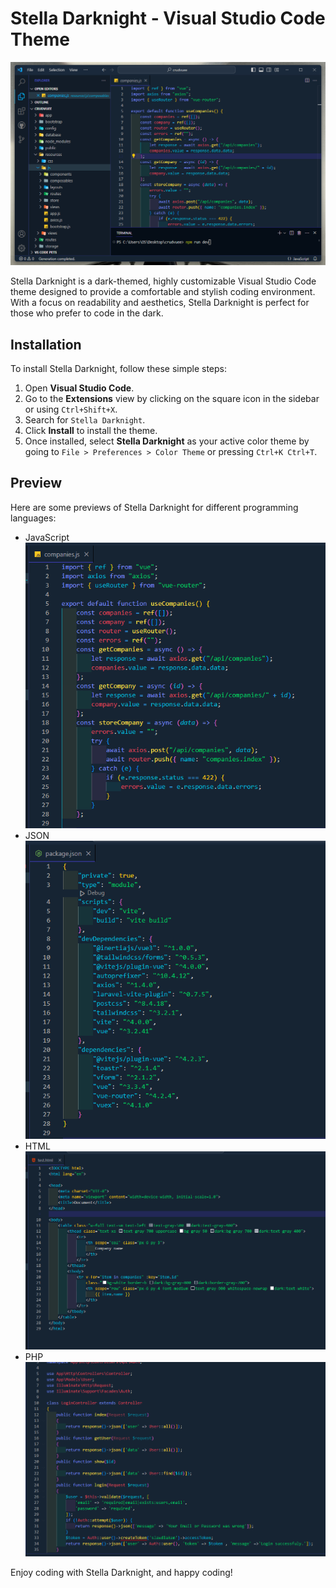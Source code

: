 # Stella Darknight - Visual Studio Code Theme

![Stella Darknight](Screenshot.png)

Stella Darknight is a dark-themed, highly customizable Visual Studio Code theme designed to provide a comfortable and stylish coding environment. With a focus on readability and aesthetics, Stella Darknight is perfect for those who prefer to code in the dark.

## Installation

To install Stella Darknight, follow these simple steps:

1. Open **Visual Studio Code**.
2. Go to the **Extensions** view by clicking on the square icon in the sidebar or using `Ctrl+Shift+X`.
3. Search for `Stella Darknight`.
4. Click **Install** to install the theme.
5. Once installed, select **Stella Darknight** as your active color theme by going to `File > Preferences > Color Theme` or pressing `Ctrl+K Ctrl+T`.

## Preview

Here are some previews of Stella Darknight for different programming languages:

- JavaScript ![JavaScript](js.png)
- JSON ![JSON](json.png)
- HTML![HTML](html.png)
- PHP ![PHP](php.png)

Enjoy coding with Stella Darknight, and happy coding!


